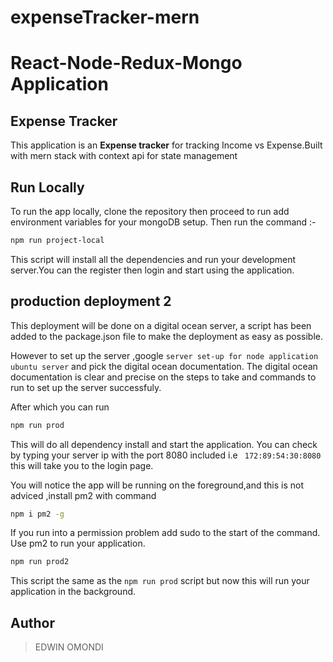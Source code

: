 # expenseTracker-mern
# React-Node-Redux-Mongo Application

## Expense Tracker
This application is an **Expense tracker** for tracking Income vs Expense.Built with mern stack with context api for state management


## Run Locally

To run the app locally, clone the repository then proceed to run add environment variables for your mongoDB setup. Then run the command :-

```bash
npm run project-local

```

This script will install all the dependencies and run your development server.You can the register then login  and start using the application.




## production deployment 2

This deployment will be done on a digital ocean server, a script has been added to the package.json file to make the deployment
as easy as possible.

However to set up the server ,google ``server set-up for node application ubuntu server`` and pick the digital ocean documentation.
The digital ocean documentation is clear and precise on the steps to take and commands to run to set up the server successfuly. 

After which you can run 

```bash
npm run prod 

```

This will do all dependency install and start the application. You can check by typing your server ip with the port 8080 included  i.e ` 172:89:54:30:8080` this will take you to the login page. 


You will notice the app will be running on the foreground,and this is not adviced ,install pm2 with command 

```bash
npm i pm2 -g

```

If you run into a permission problem add sudo to the start of the command. Use pm2 to run your application.

```bash
npm run prod2

```

This script the same as the `npm run prod` script but now this will run your application in the background.


## Author

>EDWIN OMONDI



